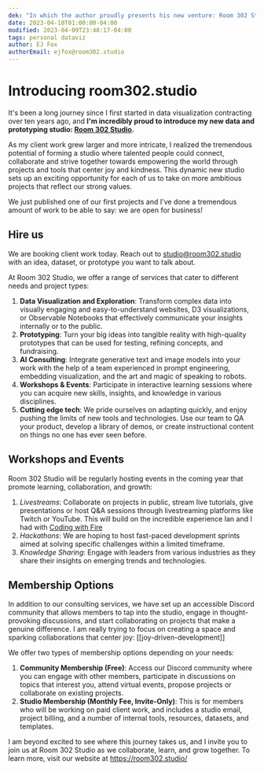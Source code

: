 ```yaml
---
dek: "In which the author proudly presents his new venture: Room 302 Studio, an eclectic gathering of talent devoted to fostering joy-driven development"
date: 2023-04-10T01:00:00-04:00
modified: 2023-04-09T23:48:17-04:00
tags: personal dataviz 
author: EJ Fox
authorEmail: ejfox@room302.studio
---
```


# Introducing room302.studio

It's been a long journey since I first started in data visualization contracting over ten years ago, and **I'm incredibly proud to introduce my new data and prototyping studio: [Room 302 Studio](https://room302.studio).** 

As my client work grew larger and more intricate, I realized the tremendous potential of forming a studio where talented people could connect, collaborate and strive together towards empowering the world through projects and tools that center joy and kindness. This dynamic new studio sets up an exciting opportunity for each of us to take on more ambitious projects that reflect our strong values.

We just published one of our first projects and I've done a tremendous amount of work to be able to say: we are open for business!

## Hire us

We are booking client work today. Reach out to studio@room302.studio with an idea, dataset, or prototype you want to talk about. 

At Room 302 Studio, we offer a range of services that cater to different needs and project types:

1. **Data Visualization and Exploration**: Transform complex data into visually engaging and easy-to-understand websites, D3 visualizations, or Observable Notebooks that effectively communicate your insights internally or to the public. 
2. **Prototyping**: Turn your big ideas into tangible reality with high-quality prototypes that can be used for testing, refining concepts, and fundraising. 
3. **AI Consulting**: Integrate generative text and image models into your work with the help of a team experienced in prompt engineering, embedding visualization, and the art and magic of speaking to robots. 
4. **Workshops & Events**: Participate in interactive learning sessions where you can acquire new skills, insights, and knowledge in various disciplines.
5. **Cutting edge tech**: We pride ourselves on adapting quickly, and enjoy pushing the limits of new tools and technologies. Use our team to QA your product, develop a library of demos, or create instructional content on things no one has ever seen before. 

## Workshops and Events

Room 302 Studio will be regularly hosting events in the coming year that promote learning, collaboration, and growth:

1. *Livestreams*: Collaborate on projects in public, stream live tutorials, give presentations or host Q&A sessions through livestreaming platforms like Twitch or YouTube. This will build on the incredible experience Ian and I had with [Coding with Fire](https://www.youtube.com/playlist?list=PLI_sHchSmdCD0RximFqzqCOSqCgVWJpdA)
2. *Hackathons*: We are hoping to host fast-paced development sprints aimed at solving specific challenges within a limited timeframe.
3. *Knowledge Sharing*: Engage with leaders from various industries as they share their insights on emerging trends and technologies.

## Membership Options

In addition to our consulting services, we have set up an accessible Discord community that allows members to tap into the studio, engage in thought-provoking discussions, and start collaborating on projects that make a genuine difference. I am really trying to focus on creating a space and sparking collaborations that center joy: [[joy-driven-development]]

We offer two types of membership options depending on your needs:

1. **Community Membership (Free)**: Access our Discord community where you can engage with other members, participate in discussions on topics that interest you, attend virtual events, propose projects or collaborate on existing projects.
2. **Studio Membership (Monthly Fee, Invite-Only)**: This is for members who will be working on paid client work, and includes a studio email, project billing, and a number of internal tools, resources, datasets, and templates.

I am beyond excited to see where this journey takes us, and I invite you to join us at Room 302 Studio as we collaborate, learn, and grow together. To learn more, visit our website at <https://room302.studio/>
